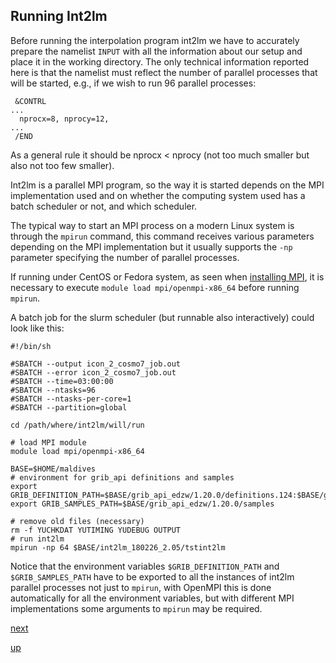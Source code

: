 ## Running Int2lm

Before running the interpolation program int2lm we have to accurately
prepare the namelist `INPUT` with all the information about our setup
and place it in the working directory. The only technical information
reported here is that the namelist must reflect the number of parallel
processes that will be started, e.g., if we wish to run 96 parallel
processes:

```
 &CONTRL
...
  nprocx=8, nprocy=12,
...
 /END
```

As a general rule it should be nprocx < nprocy (not too much smaller
but also not too few smaller).

Int2lm is a parallel MPI program, so the way it is started depends on
the MPI implementation used and on whether the computing system used
has a batch scheduler or not, and which scheduler.

The typical way to start an MPI process on a modern Linux system is
through the `mpirun` command, this command receives various parameters
depending on the MPI implementation but it usually supports the `-np`
parameter specifying the number of parallel processes.

If running under CentOS or Fedora system, as seen when [installing
MPI](building_prerequisites.md), it is necessary to execute `module
load mpi/openmpi-x86_64` before running `mpirun`.

A batch job for the slurm scheduler (but runnable also interactively)
could look like this:

```
#!/bin/sh

#SBATCH --output icon_2_cosmo7_job.out
#SBATCH --error icon_2_cosmo7_job.out
#SBATCH --time=03:00:00
#SBATCH --ntasks=96
#SBATCH --ntasks-per-core=1
#SBATCH --partition=global

cd /path/where/int2lm/will/run

# load MPI module
module load mpi/openmpi-x86_64

BASE=$HOME/maldives
# environment for grib_api definitions and samples
export GRIB_DEFINITION_PATH=$BASE/grib_api_edzw/1.20.0/definitions.124:$BASE/grib_api_edzw/1.20.0/definitions
export GRIB_SAMPLES_PATH=$BASE/grib_api_edzw/1.20.0/samples

# remove old files (necessary)
rm -f YUCHKDAT YUTIMING YUDEBUG OUTPUT
# run int2lm
mpirun -np 64 $BASE/int2lm_180226_2.05/tstint2lm
```

Notice that the environment variables `$GRIB_DEFINITION_PATH` and
`$GRIB_SAMPLES_PATH` have to be exported to all the instances of
int2lm parallel processes not just to `mpirun`, with OpenMPI this is
done automatically for all the environment variables, but with
different MPI implementations some arguments to `mpirun` may be
required.

[next](running_cosmo.md)

[up](README.md)
